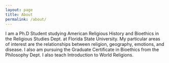 ```yaml
---
layout: page
title: About
permalink: /about/
---
```



I am a Ph.D Student studying American Religious History and Bioethics in the Religious Studies Dept. at Florida State University. My particular areas of interest are the relationships between religion, geography, emotions, and disease. I also am pursuing the Graduate Certificate in Bioethics from the Philosophy Dept. I also teach Introduction to World Religions. 
